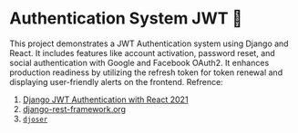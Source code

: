 # Authentication System JWT 🔑

This project demonstrates a JWT Authentication system using Django and React. It includes features like account activation, password reset, and social authentication with Google and Facebook OAuth2. It enhances production readiness by utilizing the refresh token for token renewal and displaying user-friendly alerts on the frontend.
Refrence:
1. [Django JWT Authentication with React 2021](https://www.youtube.com/watch?v=QFDyXWRYQjY)
2. [django-rest-framework.org](https://www.django-rest-framework.org/api-guide/authentication/)
3. [`djoser`](https://djoser.readthedocs.io/en/latest/getting_started.html)


```cmd
```